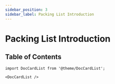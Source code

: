```yaml
---
sidebar_position: 3
sidebar_label: Packing List Introduction
---
```


# Packing List Introduction



## Table of Contents

```mdx-code-block
import DocCardList from '@theme/DocCardList';

<DocCardList />
```
